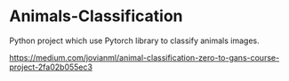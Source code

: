 # Animals-Classification
Python project which use Pytorch library to classify animals images.


https://medium.com/jovianml/animal-classification-zero-to-gans-course-project-2fa02b055ec3
